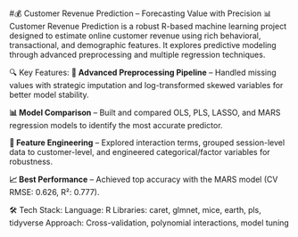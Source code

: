 #💰 Customer Revenue Prediction – Forecasting Value with Precision 📊
Customer Revenue Prediction is a robust R-based machine learning project designed to estimate online customer revenue using rich behavioral, transactional, and demographic features. It explores predictive modeling through advanced preprocessing and multiple regression techniques.

🔍 Key Features:
**🔄 Advanced Preprocessing Pipeline** – Handled missing values with strategic imputation and log-transformed skewed variables for better model stability.

**📊 Model Comparison** – Built and compared OLS, PLS, LASSO, and MARS regression models to identify the most accurate predictor.

**🧠 Feature Engineering** – Explored interaction terms, grouped session-level data to customer-level, and engineered categorical/factor variables for robustness.

**📈 Best Performance** – Achieved top accuracy with the MARS model (CV RMSE: 0.626, R²: 0.777).

🛠️ Tech Stack:
Language: R
Libraries: caret, glmnet, mice, earth, pls, tidyverse
Approach: Cross-validation, polynomial interactions, model tuning

